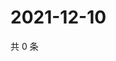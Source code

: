 # 2021-12-10

共 0 条

<!-- BEGIN WEIBO -->
<!-- 最后更新时间 Fri Dec 10 2021 02:17:12 GMT+0800 (China Standard Time) -->

<!-- END WEIBO -->
